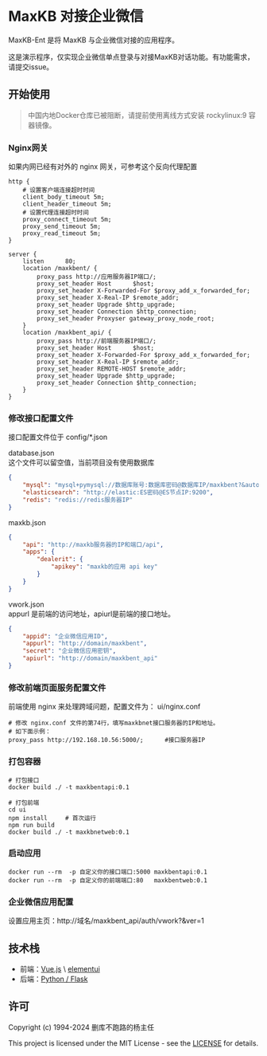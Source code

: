 # MaxKB 对接企业微信

MaxKB-Ent 是将 MaxKB 与企业微信对接的应用程序。

这是演示程序，仅实现企业微信单点登录与对接MaxKB对话功能。有功能需求，请提交issue。


## 开始使用

> 中国内地Docker仓库已被阻断，请提前使用离线方式安装 rockylinux:9 容器镜像。


### Nginx网关

如果内网已经有对外的 nginx 网关，可参考这个反向代理配置

```config
http {
    # 设置客户端连接超时时间
    client_body_timeout 5m;
    client_header_timeout 5m;
    # 设置代理连接超时时间
    proxy_connect_timeout 5m;
    proxy_send_timeout 5m;
    proxy_read_timeout 5m;
}

server {
    listen      80;
    location /maxkbent/ {
        proxy_pass http://应用服务器IP端口/;
        proxy_set_header Host      $host;
        proxy_set_header X-Forwarded-For $proxy_add_x_forwarded_for;
        proxy_set_header X-Real-IP $remote_addr;
        proxy_set_header Upgrade $http_upgrade;
        proxy_set_header Connection $http_connection;
        proxy_set_header Proxyser gateway_proxy_node_root;
    }
    location /maxkbent_api/ {
        proxy_pass http://前端服务器IP端口/;
        proxy_set_header Host      $host;
        proxy_set_header X-Forwarded-For $proxy_add_x_forwarded_for;
        proxy_set_header X-Real-IP $remote_addr;
        proxy_set_header REMOTE-HOST $remote_addr;
        proxy_set_header Upgrade $http_upgrade;
        proxy_set_header Connection $http_connection;
    }
}
```

### 修改接口配置文件

接口配置文件位于 config/*.json

database.json   
这个文件可以留空值，当前项目没有使用数据库
```json
{
    "mysql": "mysql+pymysql://数据库账号:数据库密码@数据库IP/maxkbent?&autocommit=true", 
    "elasticsearch": "http://elastic:ES密码@ES节点IP:9200", 
    "redis": "redis://redis服务器IP"
}
```

maxkb.json
```json
{
    "api": "http://maxkb服务器的IP和端口/api", 
    "apps": {
        "dealerit": {
            "apikey": "maxkb的应用 api key"
        }
    }
}
```

vwork.json  
appurl 是前端的访问地址，apiurl是前端的接口地址。
```json
{
    "appid": "企业微信应用ID", 
    "appurl": "http://domain/maxkbent", 
    "secret": "企业微信应用密钥", 
    "apiurl": "http://domain/maxkbent_api"
}
```

### 修改前端页面服务配置文件

前端使用 nginx 来处理跨域问题，配置文件为： ui/nginx.conf

```config
# 修改 nginx.conf 文件的第74行，填写maxkbnet接口服务器的IP和地址。
# 如下面示例：
proxy_pass http://192.168.10.56:5000/;      #接口服务器IP
```

### 打包容器

```shell
# 打包接口
docker build ./ -t maxkbentapi:0.1

# 打包前端
cd ui
npm install     # 首次运行
npm run build 
docker build ./ -t maxkbnetweb:0.1

```

### 启动应用

```shell
docker run --rm  -p 自定义你的接口端口:5000 maxkbentapi:0.1 
docker run --rm  -p 自定义你的前端端口:80   maxkbentweb:0.1
```

### 企业微信应用配置

设置应用主页：http://域名/maxkbent_api/auth/vwork?&ver=1


## 技术栈

-   前端：[Vue.js](https://cn.vuejs.org/) \ [elementui](https://element.eleme.cn)
-   后端：[Python / Flask](https://flask.palletsprojects.com)

## 许可 

Copyright (c) 1994-2024 删库不跑路的杨主任

This project is licensed under the MIT License - see the [LICENSE](https://opensource.org/licenses/MIT) for details.

